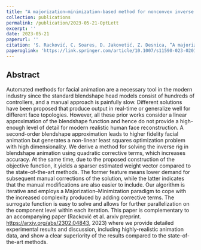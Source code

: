 ```yaml
---
title: "A majorization–minimization-based method for nonconvex inverse rig problems in facial animation: algorithm derivation"
collection: publications
permalink: /publication/2023-05-21-OptLett
excerpt: ''
date: 2023-05-21
paperurl: ''
citation: 'S. Racković, C. Soares, D. Jakovetić, Z. Desnica, “A majorization–minimization-based method for nonconvex inverse rig problems in facial animation: algorithm derivation,”	Optimization Letters (2023): 1-15.'
paperoglink: 'https://link.springer.com/article/10.1007/s11590-023-02012-w'
---
```


Abstract 
--------

Automated methods for facial animation are a necessary tool in the modern industry since the standard blendshape head models consist of hundreds of controllers, and a manual approach is painfully slow. Different solutions have been proposed that produce output in real-time or generalize well for different face topologies. However, all these prior works consider a linear approximation of the blendshape function and hence do not provide a high-enough level of detail for modern realistic human face reconstruction. A second-order blendshape approximation leads to higher fidelity facial animation but generates a non-linear least squares optimization problem with high dimensionality. We derive a method for solving the inverse rig in blendshape animation using quadratic corrective terms, which increases accuracy. At the same time, due to the proposed construction of the objective function, it yields a sparser estimated weight vector compared to the state-of-the-art methods. The former feature means lower demand for subsequent manual corrections of the solution, while the latter indicates that the manual modifications are also easier to include. Our algorithm is iterative and employs a Majorization–Minimization paradigm to cope with the increased complexity produced by adding corrective terms. The surrogate function is easy to solve and allows for further parallelization on the component level within each iteration. This paper is complementary to an accompanying paper (Racković et al. arxiv preprint. https://arxiv.org/abs/2302.04843, 2023) where we provide detailed experimental results and discussion, including highly-realistic animation data, and show a clear superiority of the results compared to the state-of-the-art methods.